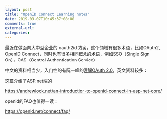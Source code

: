```yaml
---
layout: post
title: "OpenID Connect Learning notes"
date: 2019-03-07T10:45:37+08:00
comments: true
external-url:
categories:
---
```


最近在做面向大中型企业的 oauth2id 方案，这个领域有很多术语，比如OAuth2, OpenID Connect，同时也有很多相同概念的术语，例如SSO（Single Sign On），CAS（Central Authentication Service）

中文的资料相当少，入门性的有阮一峰的[理解OAuth 2.0](http://www.ruanyifeng.com/blog/2014/05/oauth_2_0.html)，英文资料较多：

这篇介绍了ASP.net端的

https://andrewlock.net/an-introduction-to-openid-connect-in-asp-net-core/

openid的FAQ也值得一读：

https://openid.net/connect/faq/
